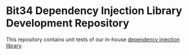 # **Bit34 Dependency Injection Library Development Repository**

This repository contains unit tests of our in-house [dependency injection library](https://github.com/bit34/Bit34-DI).
